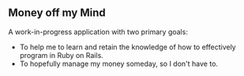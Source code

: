 Money off my Mind
-----------------

A work-in-progress application with two primary goals:

* To help me to learn and retain the knowledge of how to effectively program in Ruby on Rails.
* To hopefully manage my money someday, so I don't have to. 
